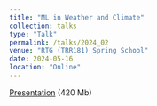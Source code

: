 ```yaml
---
title: "ML in Weather and Climate"
collection: talks
type: "Talk"
permalink: /talks/2024_02
venue: "RTG (TRR181) Spring School"
date: 2024-05-16
location: "Online"
---
```


<i class="fas fa-file-powerpoint"></i> [Presentation](https://nextcloud.awi.de/s/3ofNpYFgzRYbxXx ) (420 Mb)
